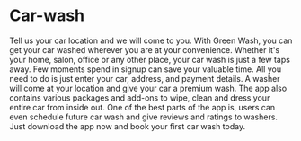 # Car-wash
Tell us your car location and we will come to you. With Green Wash, you can get your car washed wherever you are at your convenience. Whether it's your home, salon, office or any other place, your car wash is just a few taps away. Few moments spend in signup can save your valuable time. All you need to do is just enter your car, address, and payment details. A washer will come at your location and give your car a premium wash. The app also contains various packages and add-ons to wipe, clean and dress your entire car from inside out. One of the best parts of the app is, users can even schedule future car wash and give reviews and ratings to washers. Just download the app now and book your first car wash today.
